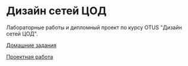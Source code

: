 # Дизайн сетей ЦОД

Лабораторные работы и дипломный проект по курсу OTUS "Дизайн сетей ЦОД".

[Домашние задания](https://github.com/pstepanov-crypto/OTUS_Data-center-network-design_2024_04/tree/main/Homework)

[Проектная работа](https://github.com/MaxoBuk/OTUS_Data-center-network-design/blob/main/Project/)
